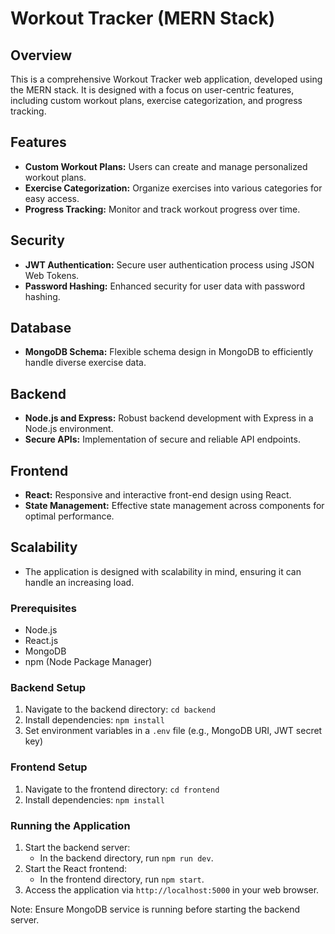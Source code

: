 # Workout Tracker (MERN Stack)

## Overview

This is a comprehensive Workout Tracker web application, developed using the MERN stack. It is designed with a focus on user-centric features, including custom workout plans, exercise categorization, and progress tracking.

## Features

- **Custom Workout Plans:** Users can create and manage personalized workout plans.
- **Exercise Categorization:** Organize exercises into various categories for easy access.
- **Progress Tracking:** Monitor and track workout progress over time.

## Security

- **JWT Authentication:** Secure user authentication process using JSON Web Tokens.
- **Password Hashing:** Enhanced security for user data with password hashing.

## Database

- **MongoDB Schema:** Flexible schema design in MongoDB to efficiently handle diverse exercise data.

## Backend

- **Node.js and Express:** Robust backend development with Express in a Node.js environment.
- **Secure APIs:** Implementation of secure and reliable API endpoints.

## Frontend

- **React:** Responsive and interactive front-end design using React.
- **State Management:** Effective state management across components for optimal performance.

## Scalability

- The application is designed with scalability in mind, ensuring it can handle an increasing load.

### Prerequisites

- Node.js
- React.js
- MongoDB
- npm (Node Package Manager)

### Backend Setup

1. Navigate to the backend directory: `cd backend`
2. Install dependencies: `npm install`
3. Set environment variables in a `.env` file (e.g., MongoDB URI, JWT secret key)

### Frontend Setup

1. Navigate to the frontend directory: `cd frontend`
2. Install dependencies: `npm install`

### Running the Application

1. Start the backend server:
   - In the backend directory, run `npm run dev`.
2. Start the React frontend:
   - In the frontend directory, run `npm start`.
3. Access the application via `http://localhost:5000` in your web browser.

Note: Ensure MongoDB service is running before starting the backend server.
